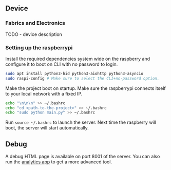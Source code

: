 
## Device

### Fabrics and Electronics
TODO - device description

### Setting up the raspberrypi

Install the required dependencies system wide on the raspberry and configure it to boot on CLI with no password to login.

```bash
sudo apt install python3-hid python3-aiohttp python3-asyncio
sudo raspi-config # Make sure to select the CLI+no-password option. 
```

Make the project boot on startup. Make sure the raspberrypi connects itself to your local network with a fixed IP. 

```bash
echo "\n\n\n" >> ~/.bashrc
echo "cd <path-to-the-project>" >> ~/.bashrc
echo "sudo python main.py" >> ~/.bashrc
```

Run `source ~/.bashrc` to launch the server. Next time the raspberry will boot, the server will start automatically.

## Debug

A debug HTML page is available on port 8001 of the server. You can also run the [analytics app](../analytics-app/README.md) to get a more advanced tool. 